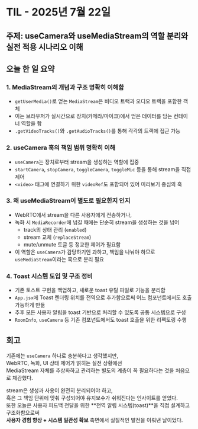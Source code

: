 # TIL - 2025년 7월 22일

## 주제: useCamera와 useMediaStream의 역할 분리와 실전 적용 시나리오 이해

## 오늘 한 일 요약

### 1. MediaStream의 개념과 구조 명확히 이해함
- `getUserMedia()`로 얻는 `MediaStream`은 비디오 트랙과 오디오 트랙을 포함한 객체
- 이는 브라우저가 실시간으로 장치(카메라/마이크)에서 얻은 데이터를 담는 컨테이너 역할을 함
- `.getVideoTracks()`와 `.getAudioTracks()`를 통해 각각의 트랙에 접근 가능

### 2. useCamera 훅의 책임 범위 명확히 이해
- `useCamera`는 장치로부터 stream을 생성하는 역할에 집중
- `startCamera`, `stopCamera`, `toggleCamera`, `toggleMic` 등을 통해 stream을 직접 제어
- `<video>` 태그에 연결하기 위한 `videoRef`도 포함되어 있어 미리보기 중심의 훅

### 3. 왜 useMediaStream이 별도로 필요한지 인지
- WebRTC에서 stream을 다른 사용자에게 전송하거나,
- 녹화 시 `MediaRecorder`에 넘길 때에는 단순히 stream을 생성하는 것을 넘어
  - track의 상태 관리 (`enabled`)
  - stream 교체 (`replaceStream`)
  - mute/unmute 토글 등 정교한 제어가 필요함
- 이 역할은 `useCamera`가 감당하기엔 과하고, 책임을 나눠야 하므로 `useMediaStream`이라는 훅으로 분리 필요

### 4. Toast 시스템 도입 및 구조 정비
- 기존 토스트 구현을 백업하고, 새로운 toast 유틸 파일로 기능을 분리함
- `App.jsx`에 Toast 렌더링 위치를 전역으로 추가함으로써 어느 컴포넌트에서도 호출 가능하게 만듦
- 추후 모든 사용자 알림을 toast 기반으로 처리할 수 있도록 공통 시스템으로 구성
- `RoomInfo`, `useCamera` 등 기존 컴포넌트에서도 toast 호출을 위한 리팩토링 수행

## 회고

기존에는 `useCamera` 하나로 충분하다고 생각했지만,  
WebRTC, 녹화, UI 상태 제어가 얽히는 실전 상황에선  
MediaStream 자체를 추상화하고 관리하는 별도의 계층이 꼭 필요하다는 것을 처음으로 체감했다.

stream은 생성과 사용이 완전히 분리되어야 하고,  
훅은 그 책임 단위에 맞춰 구성되어야 유지보수가 쉬워진다는 인사이트를 얻었다.  
또한 오늘은 사용자 피드백 전달을 위한 **전역 알림 시스템(toast)**을 직접 설계하고 구조화함으로써  
**사용자 경험 향상 + 시스템 일관성 확보** 측면에서 실질적인 발전을 이뤄낸 날이었다.
